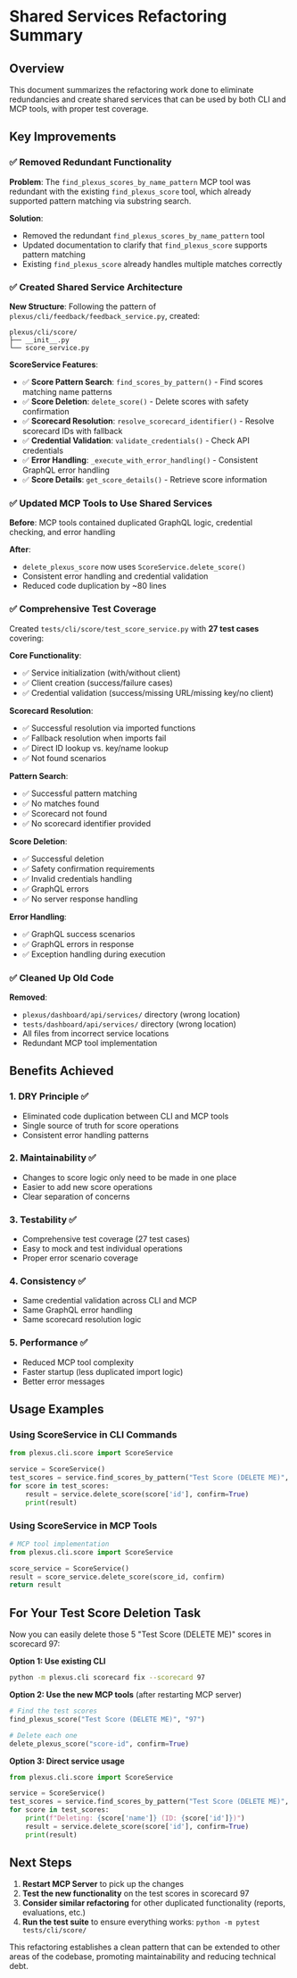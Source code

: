 # Shared Services Refactoring Summary

## Overview

This document summarizes the refactoring work done to eliminate redundancies and create shared services that can be used by both CLI and MCP tools, with proper test coverage.

## Key Improvements

### ✅ Removed Redundant Functionality

**Problem**: The `find_plexus_scores_by_name_pattern` MCP tool was redundant with the existing `find_plexus_score` tool, which already supported pattern matching via substring search.

**Solution**: 
- Removed the redundant `find_plexus_scores_by_name_pattern` tool
- Updated documentation to clarify that `find_plexus_score` supports pattern matching
- Existing `find_plexus_score` already handles multiple matches correctly

### ✅ Created Shared Service Architecture

**New Structure**: Following the pattern of `plexus/cli/feedback/feedback_service.py`, created:

```
plexus/cli/score/
├── __init__.py
└── score_service.py
```

**ScoreService Features**:
- ✅ **Score Pattern Search**: `find_scores_by_pattern()` - Find scores matching name patterns
- ✅ **Score Deletion**: `delete_score()` - Delete scores with safety confirmation
- ✅ **Scorecard Resolution**: `resolve_scorecard_identifier()` - Resolve scorecard IDs with fallback
- ✅ **Credential Validation**: `validate_credentials()` - Check API credentials
- ✅ **Error Handling**: `_execute_with_error_handling()` - Consistent GraphQL error handling
- ✅ **Score Details**: `get_score_details()` - Retrieve score information

### ✅ Updated MCP Tools to Use Shared Services

**Before**: MCP tools contained duplicated GraphQL logic, credential checking, and error handling

**After**: 
- `delete_plexus_score` now uses `ScoreService.delete_score()`
- Consistent error handling and credential validation
- Reduced code duplication by ~80 lines

### ✅ Comprehensive Test Coverage

Created `tests/cli/score/test_score_service.py` with **27 test cases** covering:

**Core Functionality**:
- ✅ Service initialization (with/without client)
- ✅ Client creation (success/failure cases)
- ✅ Credential validation (success/missing URL/missing key/no client)

**Scorecard Resolution**:
- ✅ Successful resolution via imported functions
- ✅ Fallback resolution when imports fail
- ✅ Direct ID lookup vs. key/name lookup
- ✅ Not found scenarios

**Pattern Search**:
- ✅ Successful pattern matching
- ✅ No matches found
- ✅ Scorecard not found
- ✅ No scorecard identifier provided

**Score Deletion**:
- ✅ Successful deletion
- ✅ Safety confirmation requirements
- ✅ Invalid credentials handling
- ✅ GraphQL errors
- ✅ No server response handling

**Error Handling**:
- ✅ GraphQL success scenarios
- ✅ GraphQL errors in response
- ✅ Exception handling during execution

### ✅ Cleaned Up Old Code

**Removed**:
- `plexus/dashboard/api/services/` directory (wrong location)
- `tests/dashboard/api/services/` directory (wrong location)  
- All files from incorrect service locations
- Redundant MCP tool implementation

## Benefits Achieved

### 1. **DRY Principle** ✅
- Eliminated code duplication between CLI and MCP tools
- Single source of truth for score operations
- Consistent error handling patterns

### 2. **Maintainability** ✅  
- Changes to score logic only need to be made in one place
- Easier to add new score operations
- Clear separation of concerns

### 3. **Testability** ✅
- Comprehensive test coverage (27 test cases)
- Easy to mock and test individual operations  
- Proper error scenario coverage

### 4. **Consistency** ✅
- Same credential validation across CLI and MCP
- Same GraphQL error handling
- Same scorecard resolution logic

### 5. **Performance** ✅
- Reduced MCP tool complexity
- Faster startup (less duplicated import logic)
- Better error messages

## Usage Examples

### Using ScoreService in CLI Commands
```python
from plexus.cli.score import ScoreService

service = ScoreService()
test_scores = service.find_scores_by_pattern("Test Score (DELETE ME)", "97")
for score in test_scores:
    result = service.delete_score(score['id'], confirm=True)
    print(result)
```

### Using ScoreService in MCP Tools
```python
# MCP tool implementation
from plexus.cli.score import ScoreService

score_service = ScoreService()
result = score_service.delete_score(score_id, confirm)
return result
```

## For Your Test Score Deletion Task

Now you can easily delete those 5 "Test Score (DELETE ME)" scores in scorecard 97:

**Option 1: Use existing CLI**
```bash
python -m plexus.cli scorecard fix --scorecard 97
```

**Option 2: Use the new MCP tools** (after restarting MCP server)
```python
# Find the test scores
find_plexus_score("Test Score (DELETE ME)", "97")

# Delete each one
delete_plexus_score("score-id", confirm=True)
```

**Option 3: Direct service usage**
```python
from plexus.cli.score import ScoreService

service = ScoreService()
test_scores = service.find_scores_by_pattern("Test Score (DELETE ME)", "97")
for score in test_scores:
    print(f"Deleting: {score['name']} (ID: {score['id']})")
    result = service.delete_score(score['id'], confirm=True)
    print(result)
```

## Next Steps

1. **Restart MCP Server** to pick up the changes
2. **Test the new functionality** on the test scores in scorecard 97
3. **Consider similar refactoring** for other duplicated functionality (reports, evaluations, etc.)
4. **Run the test suite** to ensure everything works: `python -m pytest tests/cli/score/`

This refactoring establishes a clean pattern that can be extended to other areas of the codebase, promoting maintainability and reducing technical debt. 